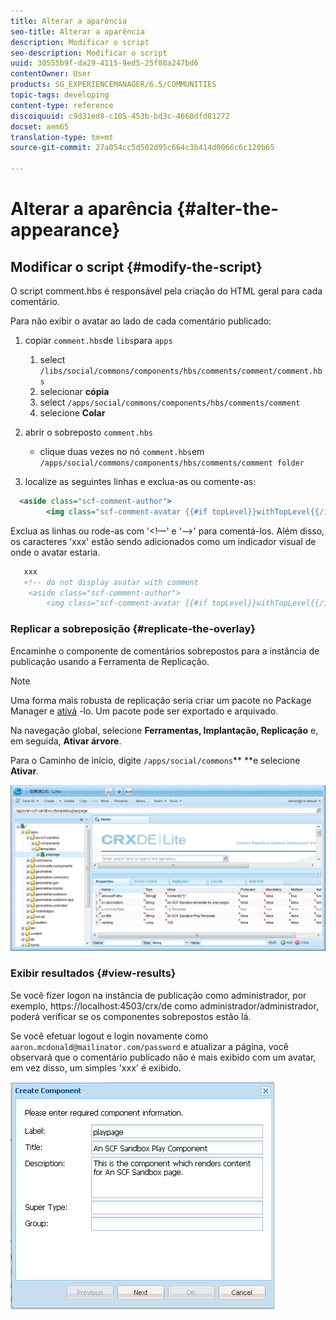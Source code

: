 ```yaml
---
title: Alterar a aparência
seo-title: Alterar a aparência
description: Modificar o script
seo-description: Modificar o script
uuid: 30555b9f-da29-4115-9ed5-25f80a247bd6
contentOwner: User
products: SG_EXPERIENCEMANAGER/6.5/COMMUNITIES
topic-tags: developing
content-type: reference
discoiquuid: c9d31ed8-c105-453b-bd3c-4660dfd81272
docset: aem65
translation-type: tm+mt
source-git-commit: 27a054cc5d502d95c664c3b414d0066c6c120b65

---
```



# Alterar a aparência {#alter-the-appearance}

## Modificar o script {#modify-the-script}

O script comment.hbs é responsável pela criação do HTML geral para cada comentário.

Para não exibir o avatar ao lado de cada comentário publicado:

1. copiar `comment.hbs`de `libs`para `apps`

   1. select `/libs/social/commons/components/hbs/comments/comment/comment.hbs`
   1. selecionar **cópia**
   1. select `/apps/social/commons/components/hbs/comments/comment`
   1. selecione **Colar**

1. abrir o sobreposto `comment.hbs`

   * clique duas vezes no nó `comment.hbs`em `/apps/social/commons/components/hbs/comments/comment folder`

1. localize as seguintes linhas e exclua-as ou comente-as:

```xml
  <aside class="scf-comment-author">
        <img class="scf-comment-avatar {{#if topLevel}}withTopLevel{{/if}}" src="{{author.avatarUrl}}"></img>
```

Exclua as linhas ou rode-as com &#39;&lt;!—&#39; e &#39;—>&#39; para comentá-los. Além disso, os caracteres &#39;xxx&#39; estão sendo adicionados como um indicador visual de onde o avatar estaria.

```xml
   xxx
   <!-- do not display avatar with comment
    <aside class="scf-comment-author">
        <img class="scf-comment-avatar {{#if topLevel}}withTopLevel{{/if}}" src="{{author.avatarUrl}}"></img>
```

### Replicar a sobreposição {#replicate-the-overlay}

Encaminhe o componente de comentários sobrepostos para a instância de publicação usando a Ferramenta de Replicação.

>[!NOTE]
>
>Uma forma mais robusta de replicação seria criar um pacote no Package Manager e [ativá](/help/sites-administering/package-manager.md#replicating-packages) -lo. Um pacote pode ser exportado e arquivado.

Na navegação global, selecione **Ferramentas, Implantação, Replicação** e, em seguida, **Ativar árvore**.

Para o Caminho de início, digite `/apps/social/commons`** **e selecione **Ativar**.

![chlimage_1-77](assets/chlimage_1-77.png)

### Exibir resultados {#view-results}

Se você fizer logon na instância de publicação como administrador, por exemplo, https://localhost:4503/crx/de como administrador/administrador, poderá verificar se os componentes sobrepostos estão lá.

Se você efetuar logout e login novamente como `aaron.mcdonald@mailinator.com/password` e atualizar a página, você observará que o comentário publicado não é mais exibido com um avatar, em vez disso, um simples &#39;xxx&#39; é exibido.

![chlimage_1-78](assets/chlimage_1-78.png)

